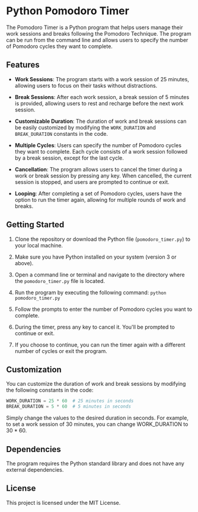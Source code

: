 # Python Pomodoro Timer

The Pomodoro Timer is a Python program that helps users manage their work sessions and breaks following the Pomodoro Technique. The program can be run from the command line and allows users to specify the number of Pomodoro cycles they want to complete.

## Features

- **Work Sessions**: The program starts with a work session of 25 minutes, allowing users to focus on their tasks without distractions.

- **Break Sessions**: After each work session, a break session of 5 minutes is provided, allowing users to rest and recharge before the next work session.

- **Customizable Duration**: The duration of work and break sessions can be easily customized by modifying the `WORK_DURATION` and `BREAK_DURATION` constants in the code.

- **Multiple Cycles**: Users can specify the number of Pomodoro cycles they want to complete. Each cycle consists of a work session followed by a break session, except for the last cycle.

- **Cancellation**: The program allows users to cancel the timer during a work or break session by pressing any key. When cancelled, the current session is stopped, and users are prompted to continue or exit.

- **Looping**: After completing a set of Pomodoro cycles, users have the option to run the timer again, allowing for multiple rounds of work and breaks.

## Getting Started

1. Clone the repository or download the Python file (`pomodoro_timer.py`) to your local machine.

2. Make sure you have Python installed on your system (version 3 or above).

3. Open a command line or terminal and navigate to the directory where the `pomodoro_timer.py` file is located.

4. Run the program by executing the following command:
```python pomodoro_timer.py```

5. Follow the prompts to enter the number of Pomodoro cycles you want to complete.

6. During the timer, press any key to cancel it. You'll be prompted to continue or exit.

7. If you choose to continue, you can run the timer again with a different number of cycles or exit the program.

## Customization

You can customize the duration of work and break sessions by modifying the following constants in the code:

```python
WORK_DURATION = 25 * 60  # 25 minutes in seconds
BREAK_DURATION = 5 * 60  # 5 minutes in seconds
```
Simply change the values to the desired duration in seconds. For example, to set a work session of 30 minutes, you can change WORK_DURATION to 30 * 60.

## Dependencies
The program requires the Python standard library and does not have any external dependencies.

## License
This project is licensed under the MIT License.
